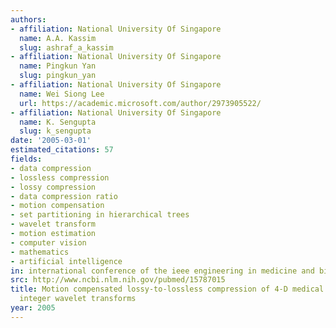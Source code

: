 ```yaml
---
authors:
- affiliation: National University Of Singapore
  name: A.A. Kassim
  slug: ashraf_a_kassim
- affiliation: National University Of Singapore
  name: Pingkun Yan
  slug: pingkun_yan
- affiliation: National University Of Singapore
  name: Wei Siong Lee
  url: https://academic.microsoft.com/author/2973905522/
- affiliation: National University Of Singapore
  name: K. Sengupta
  slug: k_sengupta
date: '2005-03-01'
estimated_citations: 57
fields:
- data compression
- lossless compression
- lossy compression
- data compression ratio
- motion compensation
- set partitioning in hierarchical trees
- wavelet transform
- motion estimation
- computer vision
- mathematics
- artificial intelligence
in: international conference of the ieee engineering in medicine and biology society
src: http://www.ncbi.nlm.nih.gov/pubmed/15787015
title: Motion compensated lossy-to-lossless compression of 4-D medical images using
  integer wavelet transforms
year: 2005
---
```

